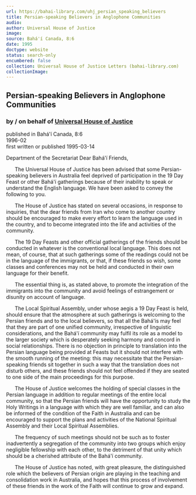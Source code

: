```yaml
---
url: https://bahai-library.com/uhj_persian_speaking_believers
title: Persian-speaking Believers in Anglophone Communities
audio: 
author: Universal House of Justice
image: 
source: Bahá'í Canada, 8:6
date: 1995
doctype: website
status: search-only
encumbered: false
collection: Universal House of Justice Letters (bahai-library.com)
collectionImage: 
---
```



## Persian-speaking Believers in Anglophone Communities

### by / on behalf of [Universal House of Justice](https://bahai-library.com/author/Universal+House+of+Justice)

published in Bahá'í Canada, 8:6  
1996-02  
first written or published 1995-03-14


Department of the Secretariat Dear Bahá'í Friends,

      The Universal House of Justice has been advised that some Persian-speaking believers in Australia feel deprived of participation in the 19 Day Feast or other Bahá'í gatherings because of their inability to speak or understand the English language. We have been asked to convey the following to you.

      The House of Justice has stated on several occasions, in response to inquiries, that the dear friends from Iran who come to another country should be encouraged to make every effort to learn the language used in the country, and to become integrated into the life and activities of the community.

      The 19 Day Feasts and other official gatherings of the friends should be conducted in whatever is the conventional local language. This does not mean, of course, that at such gatherings some of the readings could not be in the language of the immigrants, or that, if these friends so wish, some classes and conferences may not be held and conducted in their own language for their benefit.

      The essential thing is, as stated above, to promote the integration of the immigrants into the community and avoid feelings of estrangement or disunity on account of language.

      The Local Spiritual Assembly, under whose aegis a 19 Day Feast is held, should ensure that the atmosphere at such gatherings is welcoming to the Persian friends and to the local believers, so that all the Bahá'ís may feel that they are part of one unified community, irrespective of linguistic considerations, and the Bahá'í community may fulfil its role as a model to the larger society which is desperately seeking harmony and concord in social relationships. There is no objection in principle to translation into the Persian language being provided at Feasts but it should not interfere with the smooth running of the meeting: this may necessitate that the Persian-speaking friends sit together in such a way that the translation does not disturb others, and these friends should not feel offended if they are seated to one side of the main proceedings for this purpose.

      The House of Justice welcomes the holding of special classes in the Persian language in addition to regular meetings of the entire local community, so that the Persian friends will have the opportunity to study the Holy Writings in a language with which they are well familiar, and can also be informed of the condition of the Faith in Australia and can be encouraged to support the plans and activities of the National Spiritual Assembly and their Local Spiritual Assemblies.

      The frequency of such meetings should not be such as to foster inadvertently a segregation of the community into two groups which enjoy negligible fellowship with each other, to the detriment of that unity which should be a cherished attribute of the Bahá'í community.

      The House of Justice has noted, with great pleasure, the distinguished role which the believers of Persian origin are playing in the teaching and consolidation work in Australia, and hopes that this process of involvement of these friends in the work of the Faith will continue to grow and expand.